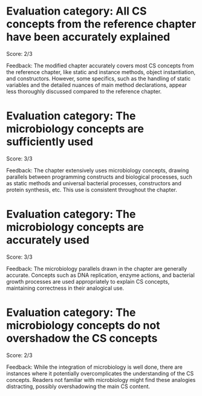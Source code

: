# Evaluation category: All CS concepts from the reference chapter have been accurately explained

Score: 2/3

Feedback: The modified chapter accurately covers most CS concepts from the reference chapter, like static and instance methods, object instantiation, and constructors. However, some specifics, such as the handling of static variables and the detailed nuances of main method declarations, appear less thoroughly discussed compared to the reference chapter.

# Evaluation category: The microbiology concepts are sufficiently used

Score: 3/3

Feedback: The chapter extensively uses microbiology concepts, drawing parallels between programming constructs and biological processes, such as static methods and universal bacterial processes, constructors and protein synthesis, etc. This use is consistent throughout the chapter.

# Evaluation category: The microbiology concepts are accurately used

Score: 3/3

Feedback: The microbiology parallels drawn in the chapter are generally accurate. Concepts such as DNA replication, enzyme actions, and bacterial growth processes are used appropriately to explain CS concepts, maintaining correctness in their analogical use.

# Evaluation category: The microbiology concepts do not overshadow the CS concepts

Score: 2/3

Feedback: While the integration of microbiology is well done, there are instances where it potentially overcomplicates the understanding of the CS concepts. Readers not familiar with microbiology might find these analogies distracting, possibly overshadowing the main CS content.

